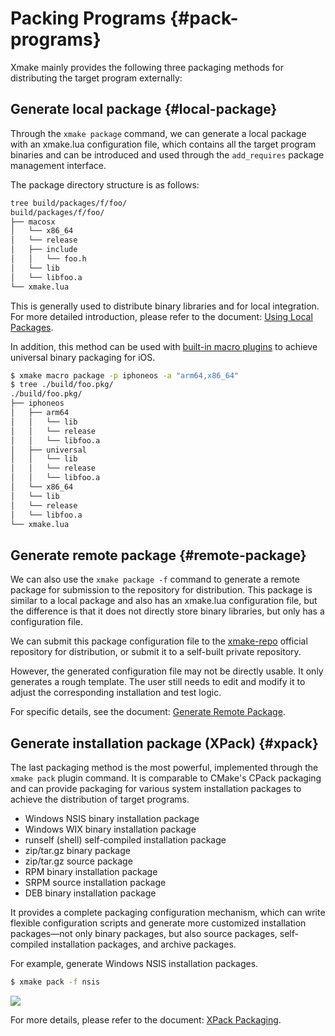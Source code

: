 # Packing Programs {#pack-programs}

Xmake mainly provides the following three packaging methods for distributing the target program externally:

## Generate local package {#local-package}

Through the `xmake package` command, we can generate a local package with an xmake.lua configuration file, which contains all the target program binaries and can be introduced and used through the `add_requires` package management interface.

The package directory structure is as follows:

```sh
tree build/packages/f/foo/
build/packages/f/foo/
├── macosx
│   └── x86_64
│   └── release
│   ├── include
│   │   └── foo.h
│   └── lib
│   └── libfoo.a
└── xmake.lua
```

This is generally used to distribute binary libraries and for local integration. For more detailed introduction, please refer to the document: [Using Local Packages](/guide/package-management/using-local-packages).

In addition, this method can be used with [built-in macro plugins](/guide/extensions/builtin-plugins#builtin-macros) to achieve universal binary packaging for iOS.

```sh
$ xmake macro package -p iphoneos -a "arm64,x86_64"
$ tree ./build/foo.pkg/
./build/foo.pkg/
├── iphoneos
│   ├── arm64
│   │   └── lib
│   │   └── release
│   │   └── libfoo.a
│   ├── universal
│   │   └── lib
│   │   └── release
│   │   └── libfoo.a
│   └── x86_64
│   └── lib
│   └── release
│   └── libfoo.a
└── xmake.lua
```

## Generate remote package {#remote-package}

We can also use the `xmake package -f` command to generate a remote package for submission to the repository for distribution. This package is similar to a local package and also has an xmake.lua configuration file, but the difference is that it does not directly store binary libraries, but only has a configuration file.

We can submit this package configuration file to the [xmake-repo](https://github.com/xmake-io/xmake-repo) official repository for distribution, or submit it to a self-built private repository.

However, the generated configuration file may not be directly usable. It only generates a rough template. The user still needs to edit and modify it to adjust the corresponding installation and test logic.

For specific details, see the document: [Generate Remote Package](/guide/package-management/package-distribution#generate-package-configuration).

## Generate installation package (XPack) {#xpack}

The last packaging method is the most powerful, implemented through the `xmake pack` plugin command. It is comparable to CMake's CPack packaging and can provide packaging for various system installation packages to achieve the distribution of target programs.

- Windows NSIS binary installation package
- Windows WIX binary installation package
- runself (shell) self-compiled installation package
- zip/tar.gz binary package
- zip/tar.gz source package
- RPM binary installation package
- SRPM source installation package
- DEB binary installation package

It provides a complete packaging configuration mechanism, which can write flexible configuration scripts and generate more customized installation packages—not only binary packages, but also source packages, self-compiled installation packages, and archive packages.

For example, generate Windows NSIS installation packages.

```sh
$ xmake pack -f nsis
```

![](/assets/img/manual/nsis_3.png)

For more details, please refer to the document: [XPack Packaging](/guide/extensions/builtin-plugins#generate-installation-package-xpack).
